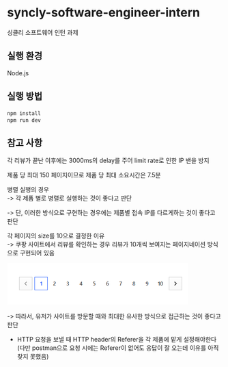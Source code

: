 # syncly-software-engineer-intern

싱클리 소프트웨어 인턴 과제

## 실행 환경

Node.js

## 실행 방법

```
npm install
npm run dev
```

## 참고 사항

각 리뷰가 끝난 이후에는 3000ms의 delay를 주어 limit rate로 인한 IP 밴을 방지

제품 당 최대 150 페이지이므로 제품 당 최대 소요시간은 7.5분

병렬 실행의 경우 <br>
-> 각 제품 별로 병렬로 실행하는 것이 좋다고 판단

-> 단, 이러한 방식으로 구현하는 경우에는 제품별 접속 IP를 다르게하는 것이 좋다고 판단

각 페이지의 size를 10으로 결정한 이유 <br>
-> 쿠팡 사이트에서 리뷰를 확인하는 경우 리뷰가 10개씩 보여지는 페이지네이션 방식으로 구현되어 있음

![쿠팡 리뷰 페이지네이션](image.png)

-> 따라서, 유저가 사이트를 방문할 때와 최대한 유사한 방식으로 접근하는 것이 좋다고 판단

- HTTP 요청을 보낼 때 HTTP header의 Referer을 각 제품에 맡게 설정해야한다 (다만 postman으로 요청 시에는 Referer이 없어도 응답이 잘 오는데 이유를 아직 찾지 못했음)
